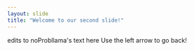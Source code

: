 ```yaml
---
layout: slide
title: "Welcome to our second slide!"
---
```

edits to noProbllama's text here 
Use the left arrow to go back!
